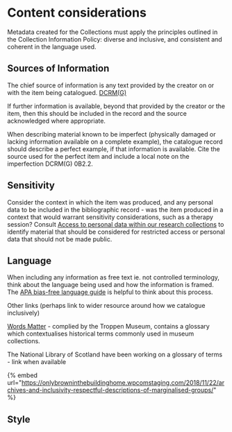 # Content considerations

Metadata created for the Collections must apply the principles outlined in the Collection Information Policy: diverse and inclusive, and consistent and coherent in the language used.

## Sources of Information

The chief source of information is any text provided by the creator on or with the item being catalogued. [DCRM\(G\)](https://rbms.info/files/dcrm/dcrmg/DCRMG-A4.pdf)

If further information is available, beyond that provided by the creator or the item, then this should be included in the record and the source acknowledged where appropriate.

When describing material known to be imperfect \(physically damaged or lacking information available on a complete example\), the catalogue record should describe a perfect example, if that information is available. Cite the source used for the perfect item and include a local note on the imperfection DCRM\(G\) 0B2.2. 

## Sensitivity

Consider the context in which the item was produced, and any personal data to be included in the bibliographic record - was the item produced in a context that would warrant sensitivity considerations, such as a therapy session? Consult [Access to personal data within our research collections](http://wellcomelibrary.org/content/documents/policy-documents/access-to-personal-data.pdf) to identify material that should be considered for restricted access or personal data that should not be made public.

## Language

When including any information as free text ie. not controlled terminology, think about the language being used and how the information is framed. The [APA bias-free language guide](https://apastyle.apa.org/style-grammar-guidelines/bias-free-language) is helpful to think about this process.

Other links \(perhaps link to wider resource around how we catalogue inclusively\)

[Words Matter](https://www.tropenmuseum.nl/en/about-tropenmuseum/words-matter-publication) - complied by the Troppen Museum, contains a glossary which contextualises historical terms commonly used in museum collections.

The National Library of Scotland have been working on a glossary of terms - link when available

{% embed url="https://onlybrowninthebuildinghome.wpcomstaging.com/2018/11/22/archives-and-inclusivity-respectful-descriptions-of-marginalised-groups/" %}

## Style

